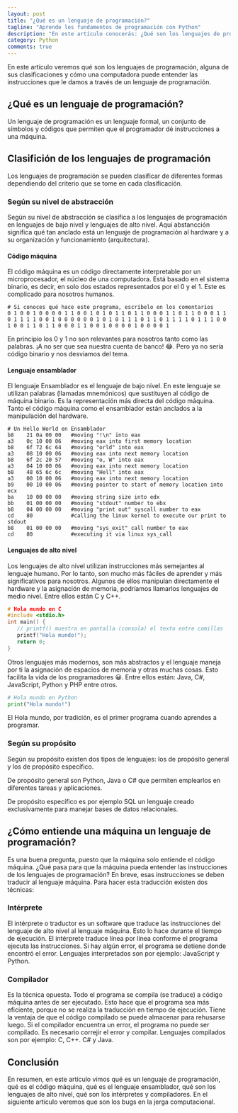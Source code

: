```yaml
---
layout: post
title: "¿Qué es un lenguaje de programación?"
tagline: "Aprende los fundamentos de programación con Python"
description: "En este artículo conocerás: ¿Qué son los lenguajes de progamación? ¿Cuáles son los lenguajes de alto nivel? ¿Qué es el código máquina?"
category: Python
comments: true
---
```


En este artículo veremos qué son los lenguajes de programación, alguna de sus clasificaciones y cómo una computadora puede entender las instrucciones que le damos a través de un lenguaje de programación.  

## ¿Qué es un lenguaje de programación?  
Un lenguaje de programación es un lenguaje formal, un conjunto de símbolos y códigos que permiten que el programador dé instrucciones a una máquina.  

## Clasifición de los lenguajes de programación  
Los lenguajes de programación se pueden clasificar de diferentes formas dependiendo del criterio que se tome en cada clasificación.  

### Según su nivel de abstracción  
Según su nivel de abstracción se clasifica a los lenguajes de programación en lenguajes de bajo nivel y lenguajes de alto nivel. Aquí abstancción significa qué tan anclado está un lenguaje de programación al hardware y a su organización y funcionamiento (arquitectura).  

#### Código máquina  
El código máquina es un código directamente interpretable por un microprocesador, el núcleo de una computadora. Está basado en el sistema binario, es decir, en solo dos estados representados por el 0 y el 1. Este es complicado para nosotros humanos.  

```binary
# Si conoces qué hace este programa, escríbelo en los comentarios
0 1 0 0 1 0 0 0 0 1 1 0 0 1 0 1 0 1 1 0 1 1 0 0 0 1 1 0 1 1 0 0 0 1 1 0 1 1 1 1 0 0 1 0 0 0 0 0 0 1 0 1 0 1 1 1 0 1 1 0 1 1 1 1 0 1 1 1 0 0 1 0 0 1 1 0 1 1 0 0 0 1 1 0 0 1 0 0 0 0 1 0 0 0 0 1
```

En principio los 0 y 1 no son relevantes para nosotros tanto como las palabras. ¡A no ser que sea nuestra cuenta de banco! 😂. Pero ya no sería código binario y nos desviamos del tema.  

#### Lenguaje ensamblador  
El lenguaje Ensamblador es el lenguaje de bajo nivel. En este lenguaje se utilizan palabras (llamadas mnemónicos) que sustituyen al código de máquina binario. Es la representación más directa del código máquina. Tanto el código máquina como el ensamblador están anclados a la manipulación del hardware.  

```assembly
# Un Hello World en Ensamblador
b8    21 0a 00 00   #moving "!\n" into eax  
a3    0c 10 00 06   #moving eax into first memory location  
b8    6f 72 6c 64   #moving "orld" into eax  
a3    08 10 00 06   #moving eax into next memory location  
b8    6f 2c 20 57   #moving "o, W" into eax  
a3    04 10 00 06   #moving eax into next memory location  
b8    48 65 6c 6c   #moving "Hell" into eax  
a3    00 10 00 06   #moving eax into next memory location  
b9    00 10 00 06   #moving pointer to start of memory location into ecx  
ba    10 00 00 00   #moving string size into edx  
bb    01 00 00 00   #moving "stdout" number to ebx  
b8    04 00 00 00   #moving "print out" syscall number to eax  
cd    80            #calling the linux kernel to execute our print to stdout  
b8    01 00 00 00   #moving "sys_exit" call number to eax  
cd    80            #executing it via linux sys_call
```

#### Lenguajes de alto nivel  
Los lenguajes de alto nivel utilizan instrucciones más semejantes al lenguaje humano. Por lo tanto, son mucho más fáciles de aprender y más significativos para nosotros. Algunos de ellos manipulan directamente el hardware y la asignación de memoria, podríamos llamarlos lenguajes de medio nivel. Entre ellos están C y C++.  

```c
# Hola mundo en C
#include <stdio.h>
int main() {
   // printf() muestra en pantalla (consola) el texto entre comillas
   printf("Hola mundo!");
   return 0;
}
```

Otros lenguajes más modernos, son más abstractos y el lenguaje maneja por ti la asignación de espacios de memoria y otras muchas cosas. Esto facilita la vida de los programadores 😀. Entre ellos están: Java, C#, JavaScript, Python y PHP entre otros.  

```python
# Hola mundo en Python
print("Hola mundo!")
```
El Hola mundo, por tradición, es el primer programa cuando aprendes a programar.  

### Según su propósito  
Según su propósito existen dos tipos de lenguajes: los de propósito general y los de propósito específico.  

De propósito general son Python, Java o C# que permiten emplearlos en diferentes tareas y aplicaciones.  

De propósito específico es por ejemplo SQL un lenguaje creado exclusivamente para manejar bases de datos relacionales.  

## ¿Cómo entiende una máquina un lenguaje de programación?  
Es una buena pregunta, puesto que la máquina solo entiende el código máquina. ¿Qué pasa para que la máquina pueda entender las instrucciones de los lenguajes de programación? En breve, esas instrucciones se deben traducir al lenguaje máquina. Para hacer esta traducción existen dos técnicas:  

### Intérprete  
El intérprete o traductor es un software que traduce las instrucciones del lenguaje de alto nivel al lenguaje máquina. Esto lo hace durante el tiempo de ejecución. El intérprete traduce línea por línea conforme el programa ejecuta las instrucciones. Si hay algún error, el programa se detiene donde encontró el error. Lenguajes interpretados son por ejemplo: JavaScript y Python.  

### Compilador  
Es la técnica opuesta. Todo el programa se compila (se traduce) a código máquina antes de ser ejecutado. Esto hace que el programa sea más eficiente, porque no se realiza la traducción en tiempo de ejecución. Tiene la ventaja de que el código compilado se puede almacenar para rehusarse luego. Si el compilador encuentra un error, el programa no puede ser compilado. Es necesario correjir el error y compilar. Lenguajes compilados son por ejemplo: C, C++. C# y Java.  

## Conclusión  
En resumen, en este artículo vimos qué es un lenguaje de programación, qué es el código máquina, qué es el lenguaje ensamblador, qué son los lenguajes de alto nivel, qué son los intérpretes y compiladores. En el siguiente artículo veremos que son los bugs en la jerga computacional.  